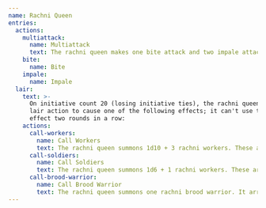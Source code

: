 ```yaml
---
name: Rachni Queen
entries:
  actions:
    multiattack:
      name: Multiattack
      text: The rachni queen makes one bite attack and two impale attacks.
    bite:
      name: Bite
    impale:
      name: Impale
  lair:
    text: >-
      On initiative count 20 (losing initiative ties), the rachni queen takes a
      lair action to cause one of the following effects; it can't use the same
      effect two rounds in a row:
    actions:
      call-workers:
        name: Call Workers
        text: The rachni queen summons 1d10 + 3 rachni workers. These arrive at the beginning of the queen's next turn and take their turn on the queen's initiative.
      call-soldiers:
        name: Call Soldiers
        text: The rachni queen summons 1d6 + 1 rachni workers. These arrive at the beginning of the queen's next turn and take their turn on the queen's initiative.
      call-brood-warrior:
        name: Call Brood Warrior
        text: The rachni queen summons one rachni brood warrior. It arrives at the beginning of the queen's next turn and takes its turn on the queen's initiative.
---
```

